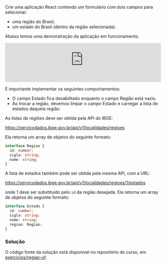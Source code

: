 Crie uma aplicação React contendo um formulário com dois campos para selecionar:

- uma região do Brasil;
- um estado do Brasil (dentro da região selecionada).

Abaixo temos uma demonstração da aplicação em funcionamento.

<iframe src="https://cralmg-regiao-estado.stackblitz.io" style="border:4px solid #ddd; width:100%; height:120px"></iframe>

É importante implementar os seguintes comportamentos:

- O campo Estado fica desabilitado enquanto o campo Região está vazio.
- Ao trocar a região, devemos limpar o campo Estado e carregar a lista de estados daquela região.

As listas de regiões deve ser obtida pela API do IBGE:

<https://servicodados.ibge.gov.br/api/v1/localidades/regioes>

Ela retorna um array de objetos do seguinte formato:

```ts
interface Regiao {
  id: number;
  sigla: string;
  nome: string;
}
```

A lista de estados também pode ser obtida pela mesma API, com a URL:

<https://servicodados.ibge.gov.br/api/v1/localidades/regioes/1/estados>

onde 1 deve ser substituído pelo `id` da região desejada.
Ela retorna um array de objetos do seguinte formato:

```ts
interface Estado {
  id: number;
  sigla: string;
  nome: string;
  regiao: Regiao;
}
```

### Solução

O código fonte da solução está disponível no repositório do curso, em [exercicios/regiao-uf](https://github.com/danilofes/curso-react/tree/main/exercicios/regiao-uf).
